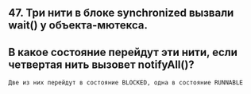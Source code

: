## 47. Три нити в блоке synchronized вызвали wait() у объекта-мютекса.
## В какое состояние перейдут эти нити, если четвертая нить вызовет notifyAll()?

```
Две из них перейдут в состояние BLOCKED, одна в состояние RUNNABLE
```